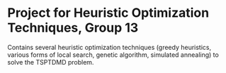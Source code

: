 # Project for Heuristic Optimization Techniques, Group 13

Contains several heuristic optimization techniques (greedy heuristics, various forms of local search, genetic algorithm, simulated annealing) to solve the TSPTDMD problem.
